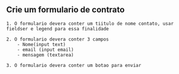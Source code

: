 ## Crie um formulario de contrato

    1. O formulario devera conter um tiitulo de nome contato, usar fieldser e legend para essa finalidade
    
    2. O formulario devera conter 3 campos
        - Nome(input text)
        - email (input email)
        - mensagem (textarea)

    3. O formulario devera conter um botao para enviar